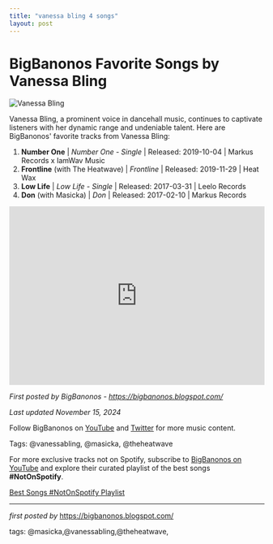 ```yaml
---
title: "vanessa bling 4 songs"
layout: post
---
```

<h1>BigBanonos Favorite Songs by Vanessa Bling</h1>
<img src="https://www.dancehall.co.uk/images/artists/vanessa-bling.jpg" alt="Vanessa Bling"> <p>Vanessa Bling, a prominent voice in dancehall music, continues to captivate listeners with her dynamic range and undeniable talent. Here are BigBanonos' favorite tracks from Vanessa Bling:</p> <ol> <li><strong>Number One</strong> | <em>Number One - Single</em> | Released: 2019-10-04 | Markus Records x IamWav Music</li> <li><strong>Frontline</strong> (with The Heatwave) | <em>Frontline</em> | Released: 2019-11-29 | Heat Wax</li> <li><strong>Low Life</strong> | <em>Low Life - Single</em> | Released: 2017-03-31 | Leelo Records</li> <li><strong>Don</strong> (with Masicka) | <em>Don</em> | Released: 2017-02-10 | Markus Records</li>
</ol> <div> <iframe src="https://open.spotify.com/embed/playlist/4839K3xZdcghROGMllhhte?utm_source=generator" width="100%" height="352" frameborder="0" allowfullscreen="" allow="autoplay; clipboard-write; encrypted-media; fullscreen; picture-in-picture" loading="lazy"></iframe>
</div> <p><em>First posted by BigBanonos - <a href="https://bigbanonos.blogspot.com/">https://bigbanonos.blogspot.com/</a></em></p>
<p><em>Last updated November 15, 2024</em></p>
<p>Follow BigBanonos on <a href="https://www.youtube.com/@BigBanonos">YouTube</a> and <a href="https://x.com/bigbanonos">Twitter</a> for more music content.</p>
<p>Tags: @vanessabling, @masicka, @theheatwave</p>


<!--Subscribe and Playlist Links-->
<div>
    <p>For more exclusive tracks not on Spotify, subscribe to <a href="https://www.youtube.com/@BigBanonos" target="_blank">BigBanonos on YouTube</a> and explore their curated playlist of the best songs <strong>#NotOnSpotify</strong>.</p>
    <p><a href="https://www.youtube.com/playlist?list=PLtuNtuTatqI0kFahUCbtbfenC_ET5O_tr" target="_blank">Best Songs #NotOnSpotify Playlist<br /></a></p></div>

<hr />

<p><em>first posted by</em> <a href="https://bigbanonos.blogspot.com/" rel="noopener" target="_new">https://bigbanonos.blogspot.com/</a></p>

<p>tags: @masicka,@vanessabling,@theheatwave,</p>
